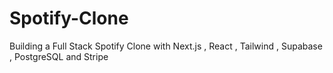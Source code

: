 # Spotify-Clone
Building a Full Stack Spotify Clone with Next.js , React , Tailwind , Supabase , PostgreSQL  and Stripe
